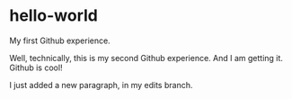 # hello-world
My first Github experience.

Well, technically, this is my second Github experience. 
And I am getting it. Github is cool!

I just added a new paragraph, in my edits branch.
